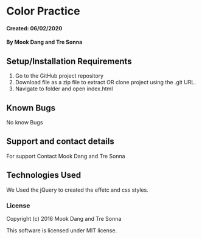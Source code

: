 # Color Practice

####  Created: 06/02/2020

#### By Mook Dang and Tre Sonna

##  

## Setup/Installation Requirements

1. Go to the GitHub project repository
2. Download file as a zip file to extract OR clone project using the .git URL.
3. Navigate to folder and open index.html

## Known Bugs
No know Bugs

## Support and contact details
For support Contact Mook Dang and Tre Sonna

## Technologies Used

We Used the jQuery to created the effetc and css styles. 

### License

Copyright (c) 2016 Mook Dang and Tre Sonna

This software is licensed under MIT license.